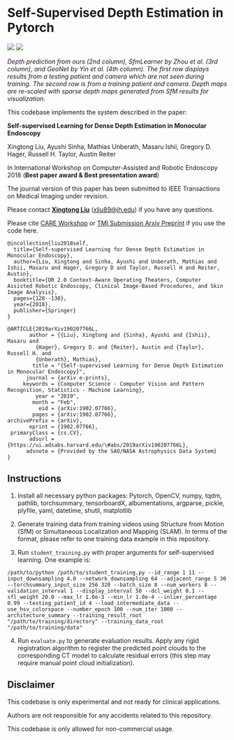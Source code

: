 # Self-Supervised Depth Estimation in Pytorch


![](clip_1.gif) ![](clip_2.gif)

*Depth prediction from ours (2nd column), SfmLearner by Zhou et al. (3rd column), and GeoNet by Yin et al. (4th column). The first row displays results from a testing patient and camera which are not seen during training. The second row is from a training patient and camera. Depth maps are re-scaled with sparse depth maps generated from SfM results for visualization.*


This codebase implements the system described in the paper:

**Self-supervised Learning for Dense Depth Estimation in Monocular Endoscopy**

Xingtong Liu, Ayushi Sinha, Mathias Unberath, Masaru Ishii, Gregory D. Hager, Russell H. Taylor, Austin Reiter

In International Workshop on Computer-Assisted and Robotic Endoscopy 2018 (**Best paper award & Best presentation award**)

The journal version of this paper has been submitted to IEEE Transactions on Medical Imaging under revision.

Please contact [**Xingtong Liu**](http://www.cs.jhu.edu/~xingtongl/) (xliu89@jh.edu) if you have any questions.

Please cite [CARE Workshop](https://link.springer.com/chapter/10.1007/978-3-030-01201-4_15) or [TMI Submission Arxiv Preprint](https://arxiv.org/abs/1902.07766) if you use the code here.
```
@incollection{liu2018self,
  title={Self-supervised Learning for Dense Depth Estimation in Monocular Endoscopy},
  author={Liu, Xingtong and Sinha, Ayushi and Unberath, Mathias and Ishii, Masaru and Hager, Gregory D and Taylor, Russell H and Reiter, Austin},
  booktitle={OR 2.0 Context-Aware Operating Theaters, Computer Assisted Robotic Endoscopy, Clinical Image-Based Procedures, and Skin Image Analysis},
  pages={128--138},
  year={2018},
  publisher={Springer}
}
```

```
@ARTICLE{2019arXiv190207766L,
       author = {{Liu}, Xingtong and {Sinha}, Ayushi and {Ishii}, Masaru and
         {Hager}, Gregory D. and {Reiter}, Austin and {Taylor}, Russell H. and
         {Unberath}, Mathias},
        title = "{Self-supervised Learning for Dense Depth Estimation in Monocular Endoscopy}",
      journal = {arXiv e-prints},
     keywords = {Computer Science - Computer Vision and Pattern Recognition, Statistics - Machine Learning},
         year = "2019",
        month = "Feb",
          eid = {arXiv:1902.07766},
        pages = {arXiv:1902.07766},
archivePrefix = {arXiv},
       eprint = {1902.07766},
 primaryClass = {cs.CV},
       adsurl = {https://ui.adsabs.harvard.edu/\#abs/2019arXiv190207766L},
      adsnote = {Provided by the SAO/NASA Astrophysics Data System}
}
```
## Instructions

1. Install all necessary python packages: Pytorch, OpenCV, numpy, tqdm, pathlib, torchsummary, tensorboardX, albumentations, argparse, pickle, plyfile, yaml, datetime, shutil, matplotlib

2. Generate training data from training videos using Structure from Motion (SfM) or Simultaneous Localization and Mapping (SLAM). In terms of the format, please refer to one training data example in this repository.

3. Run ```student_training.py``` with proper arguments for self-supervised learning. One example is:
```
/path/to/python /path/to/student_training.py --id_range 1 11 --input_downsampling 4.0 --network_downsampling 64 --adjacent_range 5 30 --torchsummary_input_size 256 320 --batch_size 8 --num_workers 8 --validation_interval 1 --display_interval 50 --dcl_weight 0.1 --sfl_weight 20.0 --max_lr 1.0e-3 --min_lr 1.0e-4 --inlier_percentage 0.99 --testing_patient_id 4 --load_intermediate_data --use_hsv_colorspace --number_epoch 100 --num_iter 1000 --architecture_summary --training_result_root "/path/to/training/directory" --training_data_root "/path/to/training/data"
```

4. Run ```evaluate.py``` to generate evaluation results. Apply any rigid registration algorithm to register the predicted point clouds to the corresponding CT model to calculate residual errors (this step may require manual point cloud initialization).


## Disclaimer

This codebase is only experimental and not ready for clinical applications.

Authors are not responsible for any accidents related to this repository.

This codebase is only allowed for non-commercial usage.


